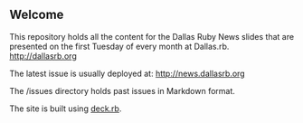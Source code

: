 ## Welcome

This repository holds all the content for the Dallas Ruby News slides that are presented
on the first Tuesday of every month at Dallas.rb.
http://dallasrb.org

The latest issue is usually deployed at:
http://news.dallasrb.org

The /issues directory holds past issues in Markdown format.

The site is built using [deck.rb](https://github.com/alexch/deck.rb).
